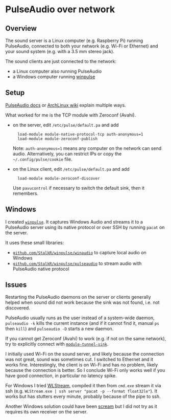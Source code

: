 # PulseAudio over network

## Overview

The sound server is a Linux computer (e.g. Raspberry Pi)
running PulseAudio,
connected to both your network (e.g. Wi-Fi or Ethernet)
and your sound system (e.g. with a 3.5 mm stereo jack).

The sound clients are just connected to the network:

* a Linux computer also running PulseAudio
* a Windows computer running [winpulse](https://github.com/StalkR/winpulse)

## Setup

[PulseAudio docs](https://www.freedesktop.org/wiki/Software/PulseAudio/Documentation/User/Network/)
or
[ArchLinux wiki](https://wiki.archlinux.org/index.php/PulseAudio/Examples#PulseAudio\_over\_network)
explain multiple ways.

What worked for me is the TCP module with Zeroconf (Avahi).

* on the server, edit `/etc/pulse/default.pa` and add

        load-module module-native-protocol-tcp auth-anonymous=1
        load-module module-zeroconf-publish

  Note: `auth-anonymous=1` means any computer on the network can send audio.
  Alternatively, you can restrict IPs or copy the `~/.config/pulse/cookie` file.

* on the Linux client, edit `/etc/pulse/default.pa` and add

        load-module module-zeroconf-discover


  Use `pavucontrol` if necessary to switch the default sink, then it remembers.

## Windows

I created [`winpulse`](https://github.com/StalkR/winpulse).
It captures Windows Audio and streams it to a PulseAudio server using its
native protocol or over SSH by running `pacat` on the server.

It uses these small libraries:

* [`github.com/StalkR/winpulse/winaudio`](https://godoc.org/github.com/StalkR/winpulse/winaudio)
  to capture local audio on Windows
* [`github.com/StalkR/winpulse/pulseaudio`](https://godoc.org/github.com/StalkR/winpulse/pulseaudio)
  to stream audio with PulseAudio native protocol

## Issues

Restarting the PulseAudio daemons on the server or clients generally helped
when sound did not work because the sink was not found, i.e. not discovered.

PulseAudio usually runs as the user instead of a system-wide daemon,
`pulseaudio -k` kills the current instance
(and if it cannot find it, manual `ps` then `kill`)
and `pulseaudio -D` starts a new daemon.

If you cannot get Zeroconf (Avahi) to work (e.g. if not on the same network),
try to explicitly connect with
[`module-tunnel-sink`](https://www.freedesktop.org/wiki/Software/PulseAudio/Documentation/User/Modules/#index14h3).

I initially used Wi-Fi on the sound server, and likely because the connection
was not great, sound was sometimes cut. I switched to Ethernet and it works fine.
Interestingly, the client is on Wi-Fi and has no problem, likely because the
connection is better.
So I conclude Wi-Fi only works well if you have good connection, in particular no
latency spike.

For Windows I tried [WLStream](https://github.com/rsegecin/WLStream), compiled it
then from `cmd.exe` stream it via ssh
(e.g. `WLStream.exe | ssh server "pacat -p --format float32le"`).
It works but has stutters every minute, probably because of the
pipe to ssh.

Another Windows solution could have been [scream](https://github.com/duncanthrax/scream)
but I did not try as it requires its own receiver on the server.
